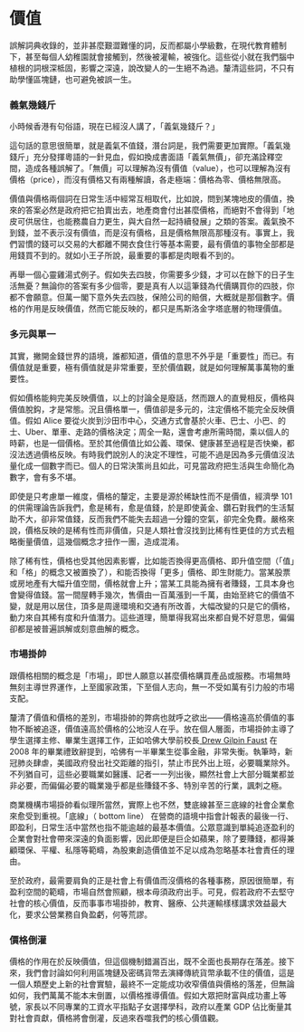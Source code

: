 # 價值

誤解詞典收錄的，並非甚麼艱澀難懂的詞，反而都屬小學級數，在現代教育體制下，甚至每個人幼稚園就會接觸到，然後被灌輸，被強化。這些從小就在我們腦中植根的詞根深柢固，影響之深遠，說改變人的一生絕不為過。釐清這些詞，不只有助學懂區塊鏈，也可避免被誤一生。

### ‌義氣幾錢斤

‌小時候香港有句俗語，現在已經沒人講了，「義氣幾錢斤？」

‌這句話的意思很簡單，就是義氣不值錢，潛台詞是，我們需要更加實際。「義氣幾錢斤」充分發揮粵語的一針見血，假如換成書面語「義氣無價」，卻充滿詮釋空間，造成各種誤解了。「無價」可以理解為沒有價值（value），也可以理解為沒有價格（price），而沒有價格又有兩種解讀，各走極端：價格為零、價格無限高。

‌價值與價格兩個詞在日常生活中經常互相取代，比如說，問到某塊地皮的價值，換來的答案必然是政府把它拍賣出去，地產商會付出甚麼價格，而絕對不會得到「地皮可供居住，也能務農自力更生，與大自然一起持續發展」之類的答案。義氣換不到錢，並不表示沒有價值，而是沒有價格，且是價格無限高那種沒有。事實上，我們習慣的錢可以交易的大都離不開衣食住行等基本需要，最有價值的事物全部都是用錢買不到的。就如小王子所說，最重要的事都是肉眼看不到的。

‌再舉一個心靈雞湯式例子。假如失去四肢，你需要多少錢，才可以在餘下的日子生活無憂？無論你的答案有多少個零，要是真有人以這筆錢為代價購買你的四肢，你都不會願意。但萬一閣下意外失去四肢，保險公司的賠償，大概就是那個數字。價格的作用是反映價值，然而它能反映的，都只是馬斯洛金字塔底層的物理價值。

### ‌多元與單一

‌其實，撇開金錢世界的語境，誰都知道，價值的意思不外乎是「重要性」而已。有價值就是重要，極有價值就是非常重要，至於價值觀，就是如何理解萬事萬物的重要性。

‌假如價格能夠完美反映價值，以上的討論全是廢話，然而跟人的直覺相反，價格與價值脫鈎，才是常態。況且價格單一，價值卻是多元的，注定價格不能完全反映價值。假如 Alice 要從火炭到沙田市中心，交通方式會基於火車、巴士、小巴、的士、Uber、單車、走路的價格決定；周全一點，還會考慮所需時間，乘以個人的時薪，也是一個價格。至於其他價值比如公義、環保、健康甚至過程是否快樂，都沒法透過價格反映。有時我們說別人的決定不理性，可能不過是因為多元價值沒法量化成一個數字而已。個人的日常決策尚且如此，可見當政府把生活與生命簡化為數字，會有多不堪。

‌即使是只考慮單一維度，價格的釐定，主要是源於稀缺性而不是價值，經濟學 101 的供需理論告訴我們，愈是稀有，愈是值錢，於是即使黃金、鑽石對我們的生活幫助不大，卻非常值錢，反而我們不能失去超過一分鐘的空氣，卻完全免費。嚴格來說，價格反映的是稀有性而非價值，只是人類社會沒找到比稀有性更佳的方式去粗略衡量價值，這幾個概念才扭作一團，造成混淆。

‌除了稀有性，價格也受其他因素影響，比如能否換得更高價格、即升值空間（「值」和「格」的概念又被置換了），和能否換得「更多」價格、即生財能力。當某股票或房地產有大幅升值空間，價格就會上升；當某工具能為擁有者賺錢，工具本身也會變得值錢。當一間屋轉手幾次，售價由一百萬漲到一千萬，由始至終它的價值不變，就是用以居住，頂多是周邊環境和交通有所改善，大幅改變的只是它的價格，動力來自其稀有度和升值潛力。這些道理，簡單得我寫出來都自覺不好意思，偏偏卻都是被普遍誤解或刻意曲解的概念。

### ‌市場掛帥

‌跟價格相關的概念是「市場」，即世人願意以甚麼價格購買產品或服務。市場無時無刻主導世界運作，上至國家政策，下至個人志向，無一不受如萬有引力般的市場支配。

‌釐清了價值和價格的差別，市場掛帥的弊病也就呼之欲出——價格遠高於價值的事物不斷被追逐，價值遠高於價格的公地沒人在乎。放在個人層面，市場掛帥主導了學生選擇主修、畢業生選擇工作，正如哈佛大學前校長[ Drew Gilpin Faust](https://www.harvard.edu/about-harvard/harvard-glance/history-presidency/drew-gilpin-faust) 在 2008 年的畢業禮致辭提到，哈佛有一半畢業生從事金融，非常失衡。執筆時，新冠肺炎肆虐，美國政府發出社交距離的指引，禁止市民外出上班，必要職業除外。不列猶自可，這些必要職業如醫護、記者一一列出後，顯然社會上大部分職業都並非必要，而偏偏必要的職業幾乎都是些賺錢不多、特別辛苦的行業，諷刺之極。

‌商業機構市場掛帥看似理所當然，實際上也不然，雙底線甚至三底線的社會企業愈來愈受到重視。「底線」（ bottom line） 在營商的語境中指會計報表的最後一行、即盈利，日常生活中當然也指不能逾越的最基本價值。公眾意識到單純追逐盈利的企業會對社會帶來深遠的負面影響，因此即便是巨企如蘋果，除了要賺錢，都得兼顧環保、平權、私隱等範疇，為股東創造價值並不足以成為忽略基本社會責任的理由。

‌至於政府，最需要肩負的正是社會上有價值而沒價格的各種事務，原因很簡單，有盈利空間的範疇，市場自然會照顧，根本毋須政府出手。可見，假若政府不去堅守社會的核心價值，反而事事市場掛帥，教育、醫療、公共運輸樣樣講求效益最大化，要求公營業務自負盈虧，何等荒謬。

### ‌價格倒灌

‌價格的作用在於反映價值，但這個機制錯漏百出，既不全面也長期存在落差。接下來，我們會討論如何利用區塊鏈及密碼貨幣去演繹傳統貨幣承載不住的價值，這是一個人類歷史上新的社會實驗，最終不一定能成功收窄價值與價格的落差，但無論如何，我們萬萬不能本末倒置，以價格推導價值。假如大眾把財富與成功畫上等號，家長以不同專業的工資水平指點子女選擇學科，政府以產業 GDP 佔比衡量其對社會貢獻，價格將會倒灌，反過來吞噬我們的核心價值觀。  


